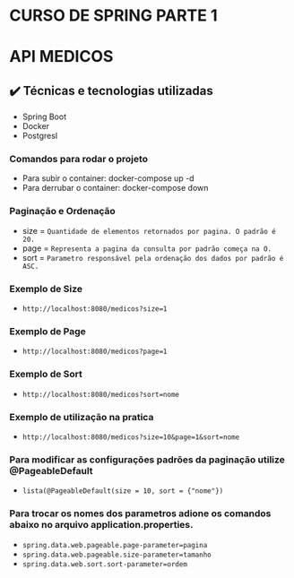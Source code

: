 # CURSO DE SPRING PARTE 1

# API MEDICOS 

## ✔️ Técnicas e tecnologias utilizadas

- Spring Boot
- Docker
- PostgresI

### Comandos para rodar o projeto
- Para subir o container: docker-compose up -d
- Para derrubar o container: docker-compose down

### Paginação e Ordenação
- size = `Quantidade de elementos retornados por pagina. O padrão é 20.`
- page = `Representa a pagina da consulta por padrão começa na O.`
- sort = `Parametro responsável pela ordenação dos dados por padrão é ASC.`

### Exemplo de Size
- `http://localhost:8080/medicos?size=1`

### Exemplo de Page
- `http://localhost:8080/medicos?page=1`

### Exemplo de Sort
- `http://localhost:8080/medicos?sort=nome`

### Exemplo de utilização na pratica
- `http://localhost:8080/medicos?size=10&page=1&sort=nome`

### Para modificar as configurações padrões da paginação utilize @PageableDefault
- `lista(@PageableDefault(size = 10, sort = {"nome"})`

### Para trocar os nomes dos parametros adione os comandos abaixo no arquivo application.properties.
- `spring.data.web.pageable.page-parameter=pagina`
- `spring.data.web.pageable.size-parameter=tamanho`
- `spring.data.web.sort.sort-parameter=ordem`
